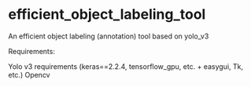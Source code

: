 # efficient_object_labeling_tool
An efficient object labeling (annotation) tool based on yolo_v3

Requirements: 

Yolo v3 requirements (keras==2.2.4, tensorflow_gpu, etc. + easygui, Tk, etc.)
Opencv


